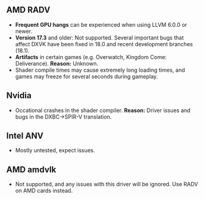 ## AMD RADV
- **Frequent GPU hangs** can be experienced when using LLVM 6.0.0 or newer.
- **Version 17.3** and older: Not supported. Several important bugs that affect DXVK have been fixed in 18.0 and recent development branches (18.1).
- **Artifacts** in certain games (e.g. Overwatch, Kingdom Come: Deliverance). **Reason:** Unknown.
- Shader compile times may cause extremely long loading times, and games may freeze for several seconds during gameplay.

## Nvidia
- Occational crashes in the shader compiler. **Reason:** Driver issues and bugs in the DXBC->SPIR-V translation.

## Intel ANV
- Mostly untested, expect issues.

## AMD amdvlk
- Not supported, and any issues with this driver will be ignored. Use RADV on AMD cards instead.